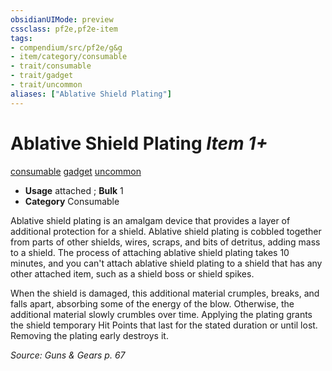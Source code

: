 ```yaml
---
obsidianUIMode: preview
cssclass: pf2e,pf2e-item
tags:
- compendium/src/pf2e/g&g
- item/category/consumable
- trait/consumable
- trait/gadget
- trait/uncommon
aliases: ["Ablative Shield Plating"]
---
```

# Ablative Shield Plating *Item 1+*  
[consumable](../../../Rules/traits/consumable.md)  [gadget](../../../Rules/traits/gadget-g-g.md)  [uncommon](../../../Rules/traits/uncommon.md)  

- **Usage** attached <to a shield>; **Bulk** 1
- **Category** Consumable

Ablative shield plating is an amalgam device that provides a layer of additional protection for a shield. Ablative shield plating is cobbled together from parts of other shields, wires, scraps, and bits of detritus, adding mass to a shield. The process of attaching ablative shield plating takes 10 minutes, and you can't attach ablative shield plating to a shield that has any other attached item, such as a shield boss or shield spikes.

When the shield is damaged, this additional material crumples, breaks, and falls apart, absorbing some of the energy of the blow. Otherwise, the additional material slowly crumbles over time. Applying the plating grants the shield temporary Hit Points that last for the stated duration or until lost. Removing the plating early destroys it.

*Source: Guns & Gears p. 67*